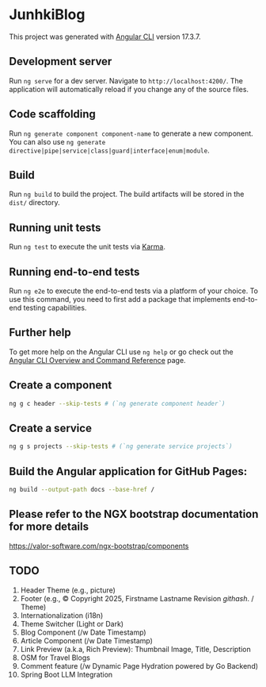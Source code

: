 # JunhkiBlog

This project was generated with [Angular CLI](https://github.com/angular/angular-cli) version 17.3.7.

## Development server

Run `ng serve` for a dev server. Navigate to `http://localhost:4200/`. The application will automatically reload if you change any of the source files.

## Code scaffolding

Run `ng generate component component-name` to generate a new component. You can also use `ng generate directive|pipe|service|class|guard|interface|enum|module`.

## Build

Run `ng build` to build the project. The build artifacts will be stored in the `dist/` directory.

## Running unit tests

Run `ng test` to execute the unit tests via [Karma](https://karma-runner.github.io).

## Running end-to-end tests

Run `ng e2e` to execute the end-to-end tests via a platform of your choice. To use this command, you need to first add a package that implements end-to-end testing capabilities.

## Further help

To get more help on the Angular CLI use `ng help` or go check out the [Angular CLI Overview and Command Reference](https://angular.io/cli) page.

## Create a component
```bash
ng g c header --skip-tests # (`ng generate component header`)
```

## Create a service
```bash
ng g s projects --skip-tests # (`ng generate service projects`)
```

## Build the Angular application for GitHub Pages:
```bash
ng build --output-path docs --base-href /
```

## Please refer to the NGX bootstrap documentation for more details
https://valor-software.com/ngx-bootstrap/components

## TODO
1. Header Theme (e.g., picture)
2. Footer (e.g., © Copyright 2025, Firstname Lastname Revision *githash*. / Theme)
3. Internationalization (i18n)
4. Theme Switcher (Light or Dark)
5. Blog Component (/w Date Timestamp)
6. Article Component (/w Date Timestamp)
7. Link Preview (a.k.a, Rich Preview): Thumbnail Image, Title, Description 
8. OSM for Travel Blogs
9.  Comment feature (/w Dynamic Page Hydration powered by Go Backend)
10. Spring Boot LLM Integration
